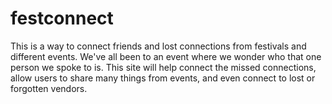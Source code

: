 # festconnect
This is a way to connect friends and lost connections from festivals and different events. We've all been to an event where we wonder who that one person we spoke to is. This site will help connect the missed connections, allow users to share many things from events, and even connect to lost or forgotten vendors. 
